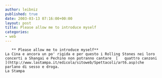 ```yaml
---
author: leibniz
published: true
date: 2003-03-13 07:16:00+00:00
layout: post
title: Please allow me to introduce myself
categories:
- web
---
```


	   ** Please allow me to introduce myself**   
	La Cina e ancora un po' rigida e per questo i Rolling Stones nei loro concerti a Shangai e Pechino non potranno cantare  [   quattro canzoni ](http://www.lastampa.it/edicola/sitoweb/Spettacoli/art6.asp)che parlano di sesso e droga.
	La Stampa 